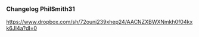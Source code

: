 ### Changelog PhilSmith31

https://www.dropbox.com/sh/72ounj239xhep24/AACNZXBWXNmkh0f04kxk6JI4a?dl=0
